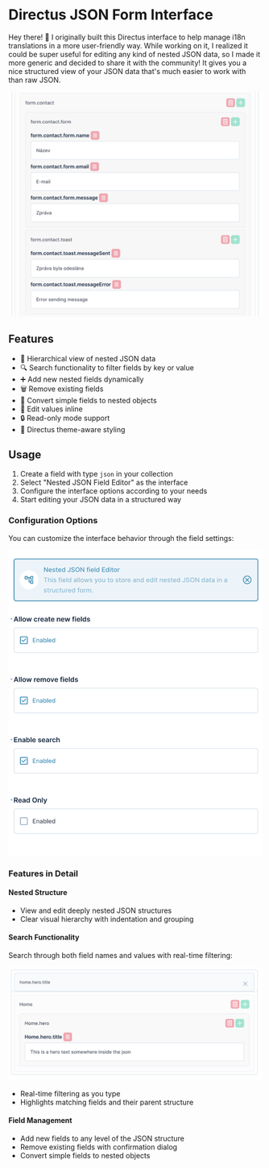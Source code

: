 # Directus JSON Form Interface

Hey there! 👋 I originally built this Directus interface to help manage i18n translations in a more user-friendly way. While working on it, I realized it could be super useful for editing any kind of nested JSON data, so I made it more generic and decided to share it with the community! It gives you a nice structured view of your JSON data that's much easier to work with than raw JSON.

![JSON Form Interface Visual](docs/image_visual.png)

## Features

- 🌳 Hierarchical view of nested JSON data
- 🔍 Search functionality to filter fields by key or value
- ➕ Add new nested fields dynamically
- 🗑️ Remove existing fields
- 🔄 Convert simple fields to nested objects
- 📝 Edit values inline
- 🔒 Read-only mode support
- 🎨 Directus theme-aware styling

## Usage

1. Create a field with type `json` in your collection
2. Select "Nested JSON Field Editor" as the interface
3. Configure the interface options according to your needs
4. Start editing your JSON data in a structured way

### Configuration Options

You can customize the interface behavior through the field settings:

![Interface Settings](docs/image_settings.png)

### Features in Detail

#### Nested Structure
- View and edit deeply nested JSON structures
- Clear visual hierarchy with indentation and grouping

#### Search Functionality
Search through both field names and values with real-time filtering:

![Search Functionality](docs/image_search.png)

- Real-time filtering as you type
- Highlights matching fields and their parent structure

#### Field Management
- Add new fields to any level of the JSON structure
- Remove existing fields with confirmation dialog
- Convert simple fields to nested objects
